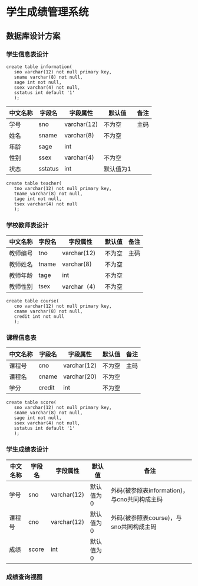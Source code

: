 # 学生成绩管理系统
## 数据库设计方案
### 学生信息表设计
```mysql
create table information(
   sno varchar(12) not null primary key, 
   sname varchar(8) not null, 
   sage int not null,
   ssex varchar(4) not null,
   sstatus int default '1'
   );
```
|中文名称|字段名|字段属性|默认值|备注|
|------|-----|-------|-----|----|
|学号|sno|varchar(12)|不为空|主码|
|姓名|sname|varchar(8)|不为空|
|年龄|sage|int|
|性别|ssex|varchar(4)|不为空|
|状态|sstatus|int|默认值为1|
```mysql
create table teacher(
   tno varchar(12) not null primary key, 
   tname varchar(8) not null, 
   tage int not null,
   tsex varchar(4) not null
   );
```
### 学校教师表设计
|中文名称|字段名|字段属性|默认值|备注|
|------|-----|-------|-----|----|
|教师编号|tno|varchar(12)|不为空|主码|
|教师姓名|tname|varchar(8)|不为空|
|教师年龄|tage|int|不为空|
|教师性别|tsex|varchar（4）|不为空|
```mysql
create table course(
   cno varchar(12) not null primary key, 
   cname varchar(8) not null, 
   credit int not null
   );
```
### 课程信息表
|中文名称|字段名|字段属性|默认值|备注|
|------|-----|-------|-----|----|
|课程号|cno|varchar(12)|不为空|主码|
|课程名|cname|varchar(20)|不为空|
|学分|credit|int|不为空|
```mysql
create table score(
   sno varchar(12) not null primary key, 
   sname varchar(8) not null, 
   sage int not null,
   ssex varchar(4) not null,
   sstatus int default '1'
   );
```
### 学生成绩表设计
|中文名称|字段名|字段属性|默认值|备注|
|------|-----|-------|-----|----|
|学号|sno|varchar(12)|默认值为0|外码(被参照表information)，与cno共同构成主码|
|课程号|cno|varchar(12)|默认值为0|外码(被参照表course)，与sno共同构成主码|
|成绩|score|int|默认值为0|
### 成绩查询视图
